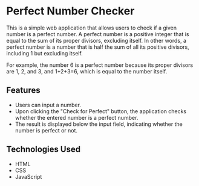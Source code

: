 # Perfect Number Checker

This is a simple web application that allows users to check if a given number is a perfect number. 
A perfect number is a positive integer that is equal to the sum of its proper divisors, excluding itself. In other words, a perfect number is a number that is half the sum of all its positive divisors, including 1 but excluding itself.

For example, the number 6 is a perfect number because its proper divisors are 1, 2, and 3, and 
1+2+3=6, which is equal to the number itself.

## Features

- Users can input a number.
- Upon clicking the "Check for Perfect" button, the application checks whether the entered number is a perfect number.
- The result is displayed below the input field, indicating whether the number is perfect or not.

## Technologies Used

- HTML
- CSS
- JavaScript


